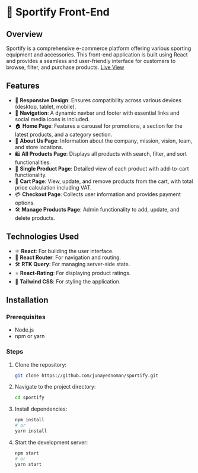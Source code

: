 # 🏀 Sportify Front-End

## Overview
Sportify is a comprehensive e-commerce platform offering various sporting equipment and accessories. This front-end application is built using React and provides a seamless and user-friendly interface for customers to browse, filter, and purchase products.
[Live View](https://go-sportify.vercel.app)

## Features
- 🎨 **Responsive Design**: Ensures compatibility across various devices (desktop, tablet, mobile).
- 🧭 **Navigation**: A dynamic navbar and footer with essential links and social media icons is included.
- 🏠 **Home Page**: Features a carousel for promotions, a section for the latest products, and a category section.
- 📖 **About Us Page**: Information about the company, mission, vision, team, and store locations.
- 🛍️ **All Products Page**: Displays all products with search, filter, and sort functionalities.
- 📄 **Single Product Page**: Detailed view of each product with add-to-cart functionality.
- 🛒 **Cart Page**: View, update, and remove products from the cart, with total price calculation including VAT.
- 💳 **Checkout Page**: Collects user information and provides payment options.
- 🛠️ **Manage Products Page**: Admin functionality to add, update, and delete products.

## Technologies Used
- ⚛️ **React**: For building the user interface.
- 🚦 **React Router**: For navigation and routing.
- 🛠️ **RTK Query**: For managing server-side state.
- ⭐ **React-Rating**: For displaying product ratings.
- 🎨 **Tailwind CSS**: For styling the application.

## Installation

### Prerequisites
- Node.js
- npm or yarn

### Steps
1. Clone the repository:
    ```sh
    git clone https://github.com/junayednoman/sportify.git
    ```
2. Navigate to the project directory:
    ```sh
    cd sportify
    ```
3. Install dependencies:
    ```sh
    npm install
    # or
    yarn install
    ```
4. Start the development server:
    ```sh
    npm start
    # or
    yarn start
    ```
